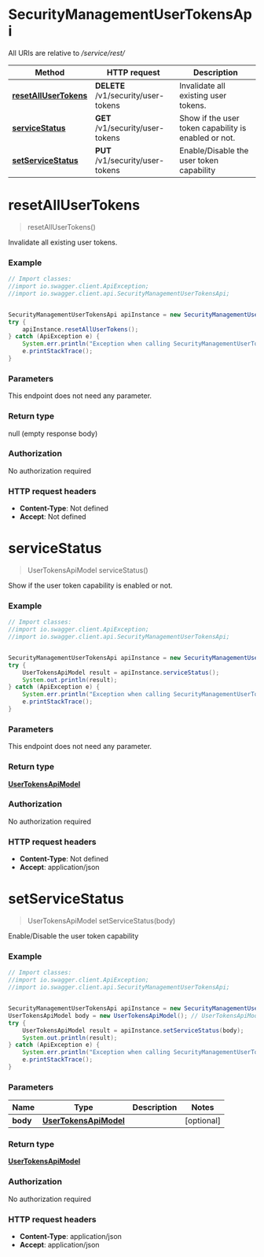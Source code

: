 # SecurityManagementUserTokensApi

All URIs are relative to */service/rest/*

Method | HTTP request | Description
------------- | ------------- | -------------
[**resetAllUserTokens**](SecurityManagementUserTokensApi.md#resetAllUserTokens) | **DELETE** /v1/security/user-tokens | Invalidate all existing user tokens.
[**serviceStatus**](SecurityManagementUserTokensApi.md#serviceStatus) | **GET** /v1/security/user-tokens | Show if the user token capability is enabled or not.
[**setServiceStatus**](SecurityManagementUserTokensApi.md#setServiceStatus) | **PUT** /v1/security/user-tokens | Enable/Disable the user token capability

<a name="resetAllUserTokens"></a>
# **resetAllUserTokens**
> resetAllUserTokens()

Invalidate all existing user tokens.

### Example
```java
// Import classes:
//import io.swagger.client.ApiException;
//import io.swagger.client.api.SecurityManagementUserTokensApi;


SecurityManagementUserTokensApi apiInstance = new SecurityManagementUserTokensApi();
try {
    apiInstance.resetAllUserTokens();
} catch (ApiException e) {
    System.err.println("Exception when calling SecurityManagementUserTokensApi#resetAllUserTokens");
    e.printStackTrace();
}
```

### Parameters
This endpoint does not need any parameter.

### Return type

null (empty response body)

### Authorization

No authorization required

### HTTP request headers

 - **Content-Type**: Not defined
 - **Accept**: Not defined

<a name="serviceStatus"></a>
# **serviceStatus**
> UserTokensApiModel serviceStatus()

Show if the user token capability is enabled or not.

### Example
```java
// Import classes:
//import io.swagger.client.ApiException;
//import io.swagger.client.api.SecurityManagementUserTokensApi;


SecurityManagementUserTokensApi apiInstance = new SecurityManagementUserTokensApi();
try {
    UserTokensApiModel result = apiInstance.serviceStatus();
    System.out.println(result);
} catch (ApiException e) {
    System.err.println("Exception when calling SecurityManagementUserTokensApi#serviceStatus");
    e.printStackTrace();
}
```

### Parameters
This endpoint does not need any parameter.

### Return type

[**UserTokensApiModel**](UserTokensApiModel.md)

### Authorization

No authorization required

### HTTP request headers

 - **Content-Type**: Not defined
 - **Accept**: application/json

<a name="setServiceStatus"></a>
# **setServiceStatus**
> UserTokensApiModel setServiceStatus(body)

Enable/Disable the user token capability

### Example
```java
// Import classes:
//import io.swagger.client.ApiException;
//import io.swagger.client.api.SecurityManagementUserTokensApi;


SecurityManagementUserTokensApi apiInstance = new SecurityManagementUserTokensApi();
UserTokensApiModel body = new UserTokensApiModel(); // UserTokensApiModel | 
try {
    UserTokensApiModel result = apiInstance.setServiceStatus(body);
    System.out.println(result);
} catch (ApiException e) {
    System.err.println("Exception when calling SecurityManagementUserTokensApi#setServiceStatus");
    e.printStackTrace();
}
```

### Parameters

Name | Type | Description  | Notes
------------- | ------------- | ------------- | -------------
 **body** | [**UserTokensApiModel**](UserTokensApiModel.md)|  | [optional]

### Return type

[**UserTokensApiModel**](UserTokensApiModel.md)

### Authorization

No authorization required

### HTTP request headers

 - **Content-Type**: application/json
 - **Accept**: application/json

